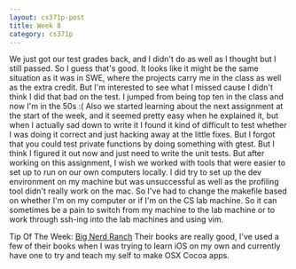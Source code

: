 ```yaml
---
layout: cs371p-post
title: Week 8
category: cs371p
---
```


We just got our test grades back, and I didn't do as well as I thought but I still passed. So I guess that's good. It looks like it might be the same situation as it was in SWE, where the projects carry me in the class as well as the extra credit. But I'm interested to see what I missed cause I didn't think I did that bad on the test. I jumped from being top ten in the class and now I'm in the 50s :(
Also we started learning about the next assignment at the start of the week, and it seemed pretty easy when he explained it, but when I actually sad down to write it I found it kind of difficult to test whether I was doing it correct and just hacking away at the little fixes. But I forgot that you could test private functions by doing something with gtest. But I think I figured it out now and just need to write the unit tests. But after working on this assignment, I wish we worked with tools that were easier to set up to run on our own computers locally. I did try to set up the dev environment on my machine but was unsuccessful as well as the profiling tool didn't really work on the mac. So I've had to change the makefile based on whether I'm on my computer or if I'm on the CS lab machine. So it can sometimes be a pain to switch from my machine to the lab machine or to work through ssh-ing into the lab machines and using vim.


Tip Of The Week: [Big Nerd Ranch](https://www.bignerdranch.com/we-write/)
Their books are really good, I've used a few of their books when I was trying to learn iOS on my own and currently have one to try and teach my self to make OSX Cocoa apps.

